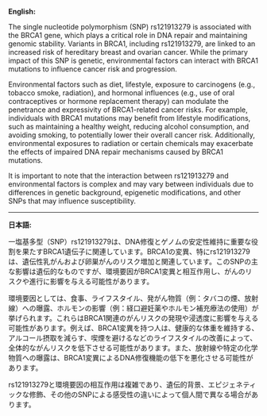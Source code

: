 **English:**

The single nucleotide polymorphism (SNP) rs121913279 is associated with the BRCA1 gene, which plays a critical role in DNA repair and maintaining genomic stability. Variants in BRCA1, including rs121913279, are linked to an increased risk of hereditary breast and ovarian cancer. While the primary impact of this SNP is genetic, environmental factors can interact with BRCA1 mutations to influence cancer risk and progression.

Environmental factors such as diet, lifestyle, exposure to carcinogens (e.g., tobacco smoke, radiation), and hormonal influences (e.g., use of oral contraceptives or hormone replacement therapy) can modulate the penetrance and expressivity of BRCA1-related cancer risks. For example, individuals with BRCA1 mutations may benefit from lifestyle modifications, such as maintaining a healthy weight, reducing alcohol consumption, and avoiding smoking, to potentially lower their overall cancer risk. Additionally, environmental exposures to radiation or certain chemicals may exacerbate the effects of impaired DNA repair mechanisms caused by BRCA1 mutations.

It is important to note that the interaction between rs121913279 and environmental factors is complex and may vary between individuals due to differences in genetic background, epigenetic modifications, and other SNPs that may influence susceptibility.

---

**日本語:**

一塩基多型（SNP）rs121913279は、DNA修復とゲノムの安定性維持に重要な役割を果たすBRCA1遺伝子に関連しています。BRCA1の変異、特にrs121913279は、遺伝性乳がんおよび卵巣がんのリスク増加と関連しています。このSNPの主な影響は遺伝的なものですが、環境要因がBRCA1変異と相互作用し、がんのリスクや進行に影響を与える可能性があります。

環境要因としては、食事、ライフスタイル、発がん物質（例：タバコの煙、放射線）への曝露、ホルモンの影響（例：経口避妊薬やホルモン補充療法の使用）が挙げられます。これらはBRCA1関連のがんリスクの発現や浸透度に影響を与える可能性があります。例えば、BRCA1変異を持つ人は、健康的な体重を維持する、アルコール摂取を減らす、喫煙を避けるなどのライフスタイルの改善によって、全体的ながんリスクを低下させる可能性があります。また、放射線や特定の化学物質への曝露は、BRCA1変異によるDNA修復機能の低下を悪化させる可能性があります。

rs121913279と環境要因の相互作用は複雑であり、遺伝的背景、エピジェネティックな修飾、その他のSNPによる感受性の違いによって個人間で異なる場合があります。